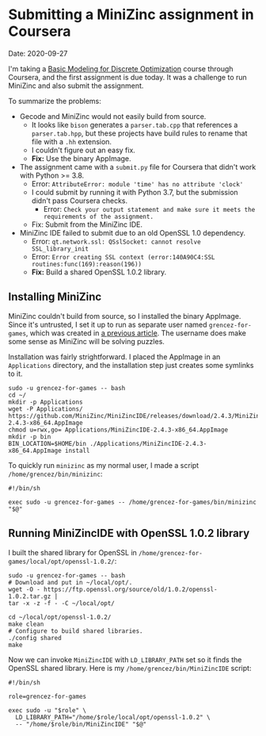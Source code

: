 
# Submitting a MiniZinc assignment in Coursera

Date: 2020-09-27

I'm taking a [Basic Modeling for Discrete Optimization](https://www.coursera.org/learn/basic-modeling) course through Coursera, and the first assignment is due today.
It was a challenge to run MiniZinc and also submit the assignment.

To summarize the problems:

* Gecode and MiniZinc would not easily build from source.
  * It looks like `bison` generates a `parser.tab.cpp` that references a `parser.tab.hpp`, but these projects have build rules to rename that file with a `.hh` extension.
  * I couldn't figure out an easy fix.
  * **Fix:** Use the binary AppImage.
* The assignment came with a `submit.py` file for Coursera that didn't work with Python >= 3.8.
  * Error: `AttributeError: module 'time' has no attribute 'clock'`
  * I could submit by running it with Python 3.7, but the submission didn't pass Coursera checks.
    * Error: `Check your output statement and make sure it meets the requirements of the assignment.`
  * Fix: Submit from the MiniZinc IDE.
* MiniZinc IDE failed to submit due to an old OpenSSL 1.0 dependency.
  * Error: `qt.network.ssl: QSslSocket: cannot resolve SSL_library_init`
  * Error: `Error creating SSL context (error:140A90C4:SSL routines:func(169):reason(196))`
  * **Fix:** Build a shared OpenSSL 1.0.2 library.


## Installing MiniZinc

MiniZinc couldn't build from source, so I installed the binary AppImage.
Since it's untrusted, I set it up to run as separate user named `grencez-for-games`, which was created in [a previous article](0906-steam.md).
The username does make some sense as MiniZinc will be solving puzzles.

Installation was fairly strightforward.
I placed the AppImage in an `Applications` directory, and the installation step just creates some symlinks to it.

```shell
sudo -u grencez-for-games -- bash
cd ~/
mkdir -p Applications
wget -P Applications/ https://github.com/MiniZinc/MiniZincIDE/releases/download/2.4.3/MiniZincIDE-2.4.3-x86_64.AppImage
chmod u=rwx,go= Applications/MiniZincIDE-2.4.3-x86_64.AppImage
mkdir -p bin
BIN_LOCATION=$HOME/bin ./Applications/MiniZincIDE-2.4.3-x86_64.AppImage install
```

To quickly run `minizinc` as my normal user, I made a script `/home/grencez/bin/minizinc`:

```shell
#!/bin/sh

exec sudo -u grencez-for-games -- /home/grencez-for-games/bin/minizinc "$@"
```

## Running MiniZincIDE with OpenSSL 1.0.2 library

I built the shared library for OpenSSL in `/home/grencez-for-games/local/opt/openssl-1.0.2/`:

```shell
sudo -u grencez-for-games -- bash
# Download and put in ~/local/opt/.
wget -O - https://ftp.openssl.org/source/old/1.0.2/openssl-1.0.2.tar.gz |
tar -x -z -f - -C ~/local/opt/

cd ~/local/opt/openssl-1.0.2/
make clean
# Configure to build shared libraries.
./config shared
make
```

Now we can invoke `MiniZincIDE` with `LD_LIBRARY_PATH` set so it finds the OpenSSL shared library.
Here is my `/home/grencez/bin/MiniZincIDE` script:

```shell
#!/bin/sh

role=grencez-for-games

exec sudo -u "$role" \
  LD_LIBRARY_PATH="/home/$role/local/opt/openssl-1.0.2" \
  -- "/home/$role/bin/MiniZincIDE" "$@"
```
